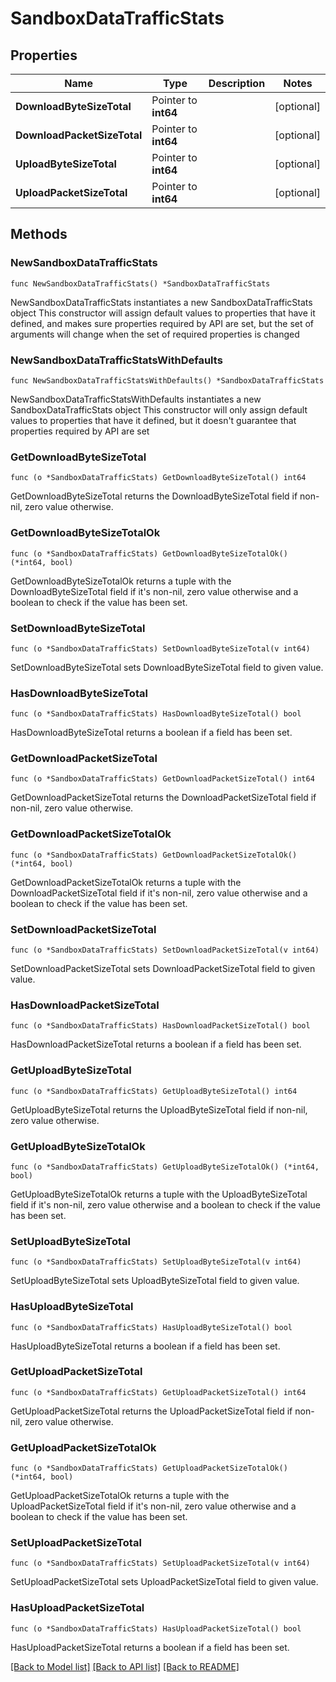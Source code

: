 # SandboxDataTrafficStats

## Properties

Name | Type | Description | Notes
------------ | ------------- | ------------- | -------------
**DownloadByteSizeTotal** | Pointer to **int64** |  | [optional] 
**DownloadPacketSizeTotal** | Pointer to **int64** |  | [optional] 
**UploadByteSizeTotal** | Pointer to **int64** |  | [optional] 
**UploadPacketSizeTotal** | Pointer to **int64** |  | [optional] 

## Methods

### NewSandboxDataTrafficStats

`func NewSandboxDataTrafficStats() *SandboxDataTrafficStats`

NewSandboxDataTrafficStats instantiates a new SandboxDataTrafficStats object
This constructor will assign default values to properties that have it defined,
and makes sure properties required by API are set, but the set of arguments
will change when the set of required properties is changed

### NewSandboxDataTrafficStatsWithDefaults

`func NewSandboxDataTrafficStatsWithDefaults() *SandboxDataTrafficStats`

NewSandboxDataTrafficStatsWithDefaults instantiates a new SandboxDataTrafficStats object
This constructor will only assign default values to properties that have it defined,
but it doesn't guarantee that properties required by API are set

### GetDownloadByteSizeTotal

`func (o *SandboxDataTrafficStats) GetDownloadByteSizeTotal() int64`

GetDownloadByteSizeTotal returns the DownloadByteSizeTotal field if non-nil, zero value otherwise.

### GetDownloadByteSizeTotalOk

`func (o *SandboxDataTrafficStats) GetDownloadByteSizeTotalOk() (*int64, bool)`

GetDownloadByteSizeTotalOk returns a tuple with the DownloadByteSizeTotal field if it's non-nil, zero value otherwise
and a boolean to check if the value has been set.

### SetDownloadByteSizeTotal

`func (o *SandboxDataTrafficStats) SetDownloadByteSizeTotal(v int64)`

SetDownloadByteSizeTotal sets DownloadByteSizeTotal field to given value.

### HasDownloadByteSizeTotal

`func (o *SandboxDataTrafficStats) HasDownloadByteSizeTotal() bool`

HasDownloadByteSizeTotal returns a boolean if a field has been set.

### GetDownloadPacketSizeTotal

`func (o *SandboxDataTrafficStats) GetDownloadPacketSizeTotal() int64`

GetDownloadPacketSizeTotal returns the DownloadPacketSizeTotal field if non-nil, zero value otherwise.

### GetDownloadPacketSizeTotalOk

`func (o *SandboxDataTrafficStats) GetDownloadPacketSizeTotalOk() (*int64, bool)`

GetDownloadPacketSizeTotalOk returns a tuple with the DownloadPacketSizeTotal field if it's non-nil, zero value otherwise
and a boolean to check if the value has been set.

### SetDownloadPacketSizeTotal

`func (o *SandboxDataTrafficStats) SetDownloadPacketSizeTotal(v int64)`

SetDownloadPacketSizeTotal sets DownloadPacketSizeTotal field to given value.

### HasDownloadPacketSizeTotal

`func (o *SandboxDataTrafficStats) HasDownloadPacketSizeTotal() bool`

HasDownloadPacketSizeTotal returns a boolean if a field has been set.

### GetUploadByteSizeTotal

`func (o *SandboxDataTrafficStats) GetUploadByteSizeTotal() int64`

GetUploadByteSizeTotal returns the UploadByteSizeTotal field if non-nil, zero value otherwise.

### GetUploadByteSizeTotalOk

`func (o *SandboxDataTrafficStats) GetUploadByteSizeTotalOk() (*int64, bool)`

GetUploadByteSizeTotalOk returns a tuple with the UploadByteSizeTotal field if it's non-nil, zero value otherwise
and a boolean to check if the value has been set.

### SetUploadByteSizeTotal

`func (o *SandboxDataTrafficStats) SetUploadByteSizeTotal(v int64)`

SetUploadByteSizeTotal sets UploadByteSizeTotal field to given value.

### HasUploadByteSizeTotal

`func (o *SandboxDataTrafficStats) HasUploadByteSizeTotal() bool`

HasUploadByteSizeTotal returns a boolean if a field has been set.

### GetUploadPacketSizeTotal

`func (o *SandboxDataTrafficStats) GetUploadPacketSizeTotal() int64`

GetUploadPacketSizeTotal returns the UploadPacketSizeTotal field if non-nil, zero value otherwise.

### GetUploadPacketSizeTotalOk

`func (o *SandboxDataTrafficStats) GetUploadPacketSizeTotalOk() (*int64, bool)`

GetUploadPacketSizeTotalOk returns a tuple with the UploadPacketSizeTotal field if it's non-nil, zero value otherwise
and a boolean to check if the value has been set.

### SetUploadPacketSizeTotal

`func (o *SandboxDataTrafficStats) SetUploadPacketSizeTotal(v int64)`

SetUploadPacketSizeTotal sets UploadPacketSizeTotal field to given value.

### HasUploadPacketSizeTotal

`func (o *SandboxDataTrafficStats) HasUploadPacketSizeTotal() bool`

HasUploadPacketSizeTotal returns a boolean if a field has been set.


[[Back to Model list]](../README.md#documentation-for-models) [[Back to API list]](../README.md#documentation-for-api-endpoints) [[Back to README]](../README.md)


